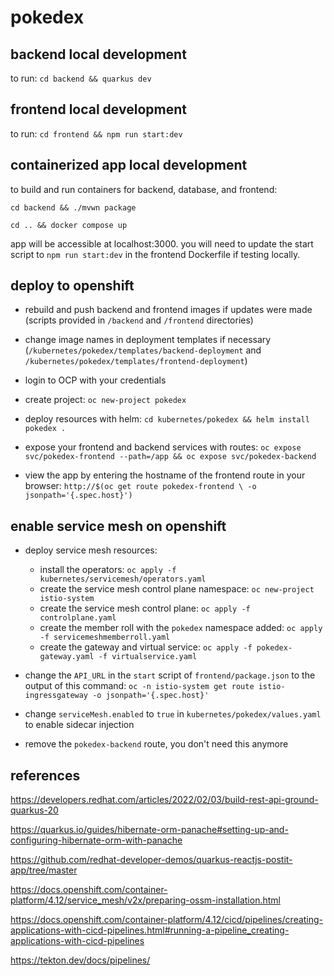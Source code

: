 # pokedex

## backend local development

to run: `cd backend && quarkus dev`

## frontend local development

to run: `cd frontend && npm run start:dev`

## containerized app local development

to build and run containers for backend, database, and frontend:

`cd backend && ./mvwn package`

`cd .. && docker compose up`

app will be accessible at localhost:3000. you will need to update the start script to `npm run start:dev` in the frontend Dockerfile if testing locally.

## deploy to openshift

* rebuild and push backend and frontend images if updates were made (scripts provided in `/backend` and `/frontend` directories)

* change image names in deployment templates if necessary (`/kubernetes/pokedex/templates/backend-deployment` and `/kubernetes/pokedex/templates/frontend-deployment`)

* login to OCP with your credentials

* create project: `oc new-project pokedex`

* deploy resources with helm: `cd kubernetes/pokedex && helm install pokedex .`

* expose your frontend and backend services with routes: `oc expose svc/pokedex-frontend --path=/app && oc expose svc/pokedex-backend`

* view the app by entering the hostname of the frontend route in your browser: `http://$(oc get route pokedex-frontend \
-o jsonpath='{.spec.host}')`

## enable service mesh on openshift

* deploy service mesh resources: 
    * install the operators: `oc apply -f  kubernetes/servicemesh/operators.yaml`
    * create the service mesh control plane namespace: `oc new-project istio-system`
    * create the service mesh control plane: `oc apply -f controlplane.yaml`
    * create the member roll with the `pokedex` namespace added: `oc apply -f servicemeshmemberroll.yaml`
    * create the gateway and virtual service: `oc apply -f pokedex-gateway.yaml -f virtualservice.yaml`  

* change the `API_URL` in the `start` script of `frontend/package.json` to the output of this command: `oc -n istio-system get route istio-ingressgateway -o jsonpath='{.spec.host}'`

* change `serviceMesh.enabled` to `true` in `kubernetes/pokedex/values.yaml` to enable sidecar injection

* remove the `pokedex-backend` route, you don't need this anymore


## references

https://developers.redhat.com/articles/2022/02/03/build-rest-api-ground-quarkus-20

https://quarkus.io/guides/hibernate-orm-panache#setting-up-and-configuring-hibernate-orm-with-panache

https://github.com/redhat-developer-demos/quarkus-reactjs-postit-app/tree/master

https://docs.openshift.com/container-platform/4.12/service_mesh/v2x/preparing-ossm-installation.html

https://docs.openshift.com/container-platform/4.12/cicd/pipelines/creating-applications-with-cicd-pipelines.html#running-a-pipeline_creating-applications-with-cicd-pipelines

https://tekton.dev/docs/pipelines/

